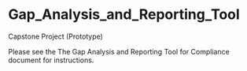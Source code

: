 # Gap_Analysis_and_Reporting_Tool
Capstone Project (Prototype)

Please see the The Gap Analysis and Reporting Tool for Compliance document for instructions.
